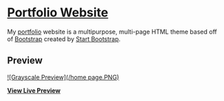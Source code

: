 # [Portfolio Website](https://josejeff.github.io)

My [portfolio](http://startbootstrap.com/template-overviews/grayscale/) website is a multipurpose, multi-page HTML theme based off of [Bootstrap](http://getbootstrap.com/) created by [Start Bootstrap](http://startbootstrap.com/).

## Preview

[![Grayscale Preview](/home page.PNG)](https://josejeff.github.io)

**[View Live Preview](https://josejeff.github.io)**